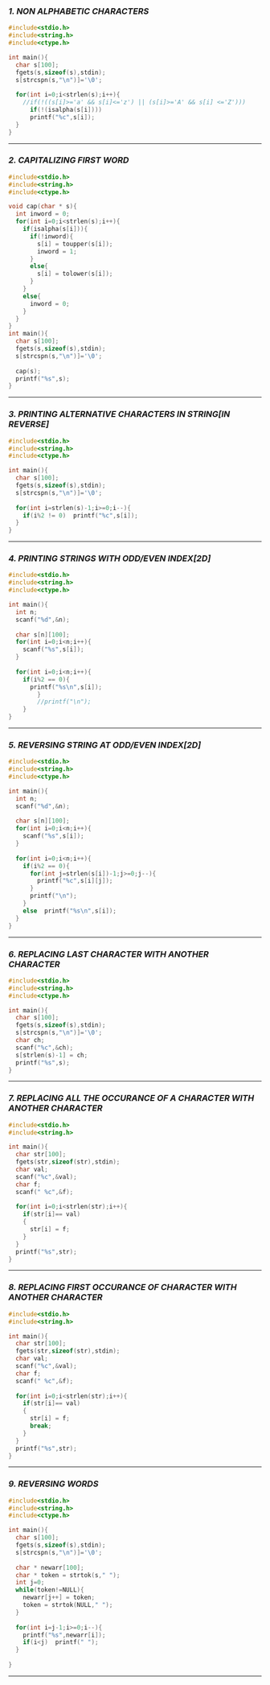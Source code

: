 ### ***1. NON ALPHABETIC CHARACTERS*** ###

```C
#include<stdio.h>
#include<string.h>
#include<ctype.h>

int main(){
  char s[100];
  fgets(s,sizeof(s),stdin);
  s[strcspn(s,"\n")]='\0';
  
  for(int i=0;i<strlen(s);i++){
    //if(!((s[i]>='a' && s[i]<='z') || (s[i]>='A' && s[i] <='Z')))
      if(!(isalpha(s[i])))
      printf("%c",s[i]);
  }
}
```
---
### ***2. CAPITALIZING FIRST WORD*** ###

```C
#include<stdio.h>
#include<string.h>
#include<ctype.h>

void cap(char * s){
  int inword = 0;
  for(int i=0;i<strlen(s);i++){
    if(isalpha(s[i])){
      if(!inword){
        s[i] = toupper(s[i]);
        inword = 1;
      }
      else{
        s[i] = tolower(s[i]);
      }
    }
    else{
      inword = 0;
    }
  }
}
int main(){
  char s[100];
  fgets(s,sizeof(s),stdin);
  s[strcspn(s,"\n")]='\0';
  
  cap(s);
  printf("%s",s);
}
```
---
### ***3. PRINTING ALTERNATIVE CHARACTERS IN STRING[IN REVERSE]*** ###

```c
#include<stdio.h>
#include<string.h>
#include<ctype.h>

int main(){
  char s[100];
  fgets(s,sizeof(s),stdin);
  s[strcspn(s,"\n")]='\0';
  
  for(int i=strlen(s)-1;i>=0;i--){
    if(i%2 != 0)  printf("%c",s[i]);
  }
}
```
---
### ***4. PRINTING STRINGS WITH ODD/EVEN INDEX[2D]*** ###

```c
#include<stdio.h>
#include<string.h>
#include<ctype.h>

int main(){
  int n;
  scanf("%d",&n);
  
  char s[n][100];
  for(int i=0;i<n;i++){
    scanf("%s",s[i]);
  }
  
  for(int i=0;i<n;i++){
    if(i%2 == 0){
      printf("%s\n",s[i]);
	    }
	    //printf("\n");
	}
}
```
---
### ***5. REVERSING STRING AT ODD/EVEN INDEX[2D]*** ###

```c
#include<stdio.h>
#include<string.h>
#include<ctype.h>

int main(){
  int n;
  scanf("%d",&n);
  
  char s[n][100];
  for(int i=0;i<n;i++){
    scanf("%s",s[i]);
  }
  
  for(int i=0;i<n;i++){
    if(i%2 == 0){
      for(int j=strlen(s[i])-1;j>=0;j--){
        printf("%c",s[i][j]);
      }
      printf("\n");
    }
    else  printf("%s\n",s[i]);
  }
}
```
---
### ***6. REPLACING LAST CHARACTER WITH ANOTHER CHARACTER*** ###

```c
#include<stdio.h>
#include<string.h>
#include<ctype.h>

int main(){
  char s[100];
  fgets(s,sizeof(s),stdin);
  s[strcspn(s,"\n")]='\0';
  char ch;
  scanf("%c",&ch);
  s[strlen(s)-1] = ch;
  printf("%s",s);
}
```
---
### ***7. REPLACING ALL THE OCCURANCE OF A CHARACTER WITH ANOTHER CHARACTER*** ###

```c
#include<stdio.h>
#include<string.h>

int main(){
  char str[100];
  fgets(str,sizeof(str),stdin);
  char val;
  scanf("%c",&val);
  char f;
  scanf(" %c",&f);
  
  for(int i=0;i<strlen(str);i++){
    if(str[i]== val)
    {
      str[i] = f;
    }
  }
  printf("%s",str);
}
```
---
### ***8. REPLACING FIRST OCCURANCE OF CHARACTER WITH ANOTHER CHARACTER*** ###

```C
#include<stdio.h>
#include<string.h>

int main(){
  char str[100];
  fgets(str,sizeof(str),stdin);
  char val;
  scanf("%c",&val);
  char f;
  scanf(" %c",&f);
  
  for(int i=0;i<strlen(str);i++){
    if(str[i]== val)
    {
      str[i] = f;
      break;
    }
  }
  printf("%s",str);
}
```
---
### ***9. REVERSING WORDS*** ###

```C
#include<stdio.h>
#include<string.h>
#include<ctype.h>

int main(){
  char s[100];
  fgets(s,sizeof(s),stdin);
  s[strcspn(s,"\n")]='\0';
  
  char * newarr[100];
  char * token = strtok(s," ");
  int j=0;
  while(token!=NULL){
    newarr[j++] = token;
    token = strtok(NULL," ");
  }
  
  for(int i=j-1;i>=0;i--){
    printf("%s",newarr[i]);
    if(i<j)  printf(" ");
  }
  
}
```
---